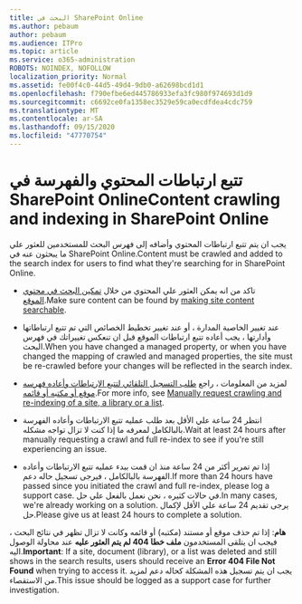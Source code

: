 ```yaml
---
title: البحث في SharePoint Online
ms.author: pebaum
author: pebaum
ms.audience: ITPro
ms.topic: article
ms.service: o365-administration
ROBOTS: NOINDEX, NOFOLLOW
localization_priority: Normal
ms.assetid: fe00f4c0-44d5-49d4-9db0-a62698bcd1d1
ms.openlocfilehash: f790efbe6ed445786933efa3fc980f974693d1d9
ms.sourcegitcommit: c6692ce0fa1358ec3529e59ca0ecdfdea4cdc759
ms.translationtype: MT
ms.contentlocale: ar-SA
ms.lasthandoff: 09/15/2020
ms.locfileid: "47770754"
---
```

# <a name="content-crawling-and-indexing-in-sharepoint-online"></a><span data-ttu-id="6f88a-102">تتبع ارتباطات المحتوي والفهرسة في SharePoint Online</span><span class="sxs-lookup"><span data-stu-id="6f88a-102">Content crawling and indexing in SharePoint Online</span></span>

<span data-ttu-id="6f88a-103">يجب ان يتم تتبع ارتباطات المحتوي وأضافه إلى فهرس البحث للمستخدمين للعثور علي ما يبحثون عنه في SharePoint Online.</span><span class="sxs-lookup"><span data-stu-id="6f88a-103">Content must be crawled and added to the search index for users to find what they're searching for in SharePoint Online.</span></span>

- <span data-ttu-id="6f88a-104">تاكد من انه يمكن العثور علي المحتوي من خلال [تمكين البحث في محتوي الموقع](https://docs.microsoft.com/sharepoint/make-site-content-searchable).</span><span class="sxs-lookup"><span data-stu-id="6f88a-104">Make sure content can be found by [making site content searchable](https://docs.microsoft.com/sharepoint/make-site-content-searchable).</span></span>

- <span data-ttu-id="6f88a-105">عند تغيير الخاصية المدارة ، أو عند تغيير تخطيط الخصائص التي تم تتبع ارتباطاتها وأدارتها ، يجب أعاده تتبع ارتباطات الموقع قبل ان تنعكس تغييراتك في فهرس البحث.</span><span class="sxs-lookup"><span data-stu-id="6f88a-105">When you have changed a managed property, or when you have changed the mapping of crawled and managed properties, the site must be re-crawled before your changes will be reflected in the search index.</span></span>

- <span data-ttu-id="6f88a-106">لمزيد من المعلومات ، راجع [طلب التسجيل التلقائي لتتبع الارتباطات وأعاده فهرسه موقع أو مكتبه أو قائمه](https://docs.microsoft.com/sharepoint/crawl-site-content).</span><span class="sxs-lookup"><span data-stu-id="6f88a-106">For more info, see [Manually request crawling and re-indexing of a site, a library or a list](https://docs.microsoft.com/sharepoint/crawl-site-content).</span></span>

- <span data-ttu-id="6f88a-107">انتظر 24 ساعة علي الأقل بعد طلب عمليه تتبع الارتباطات وأعاده الفهرسة بالبالكامل لمعرفه ما إذا كنت لا تزال تواجه مشكله.</span><span class="sxs-lookup"><span data-stu-id="6f88a-107">Wait at least 24 hours after manually requesting a crawl and full re-index to see if you're still experiencing an issue.</span></span>

- <span data-ttu-id="6f88a-108">إذا تم تمرير أكثر من 24 ساعة منذ ان قمت ببدء عمليه تتبع الارتباطات وأعاده الفهرسة بالبالكامل ، فيرجى تسجيل حاله دعم.</span><span class="sxs-lookup"><span data-stu-id="6f88a-108">If more than 24 hours have passed since you initiated the crawl and full re-index, please log a support case.</span></span> <span data-ttu-id="6f88a-109">في حالات كثيره ، نحن نعمل بالفعل علي حل.</span><span class="sxs-lookup"><span data-stu-id="6f88a-109">In many cases, we're already working on a solution.</span></span> <span data-ttu-id="6f88a-110">يرجى تقديم 24 ساعة علي الأقل لإكمال حل.</span><span class="sxs-lookup"><span data-stu-id="6f88a-110">Please give us at least 24 hours to complete a solution.</span></span>

<span data-ttu-id="6f88a-111">**هام**: إذا تم حذف موقع أو مستند (مكتبه) أو قائمه وكانت لا تزال تظهر في نتائج البحث ، فيجب ان يتلقى المستخدمون **ملف خطا 404 لم يتم العثور عليه** عند محاولة الوصول اليه.</span><span class="sxs-lookup"><span data-stu-id="6f88a-111">**Important**: If a site, document (library), or a list was deleted and still shows in the search results, users should receive an **Error 404 File Not Found** when trying to access it.</span></span> <span data-ttu-id="6f88a-112">يجب ان يتم تسجيل هذه المشكلة كحاله دعم لمزيد من الاستقصاء.</span><span class="sxs-lookup"><span data-stu-id="6f88a-112">This issue should be logged as a support case for further investigation.</span></span>



